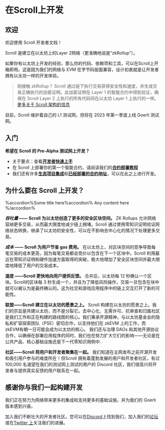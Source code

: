 # 在Scroll上开发

## 欢迎

欢迎使用 Scroll 开发者文档！

Scroll 是建立在以太坊上的Layer 2网络（更准确地说是“zkRollup”）。

如果你有以太坊上开发的经验，那么你的代码、依赖项和工具，可以在Scroll上开箱即用。这是因为我们的网络与 EVM 在字节码层面兼容，设计初衷就是让开发者拥有以太坊一样的开发体验。

>刚接触 zkRollup？
>	Scroll 通过链下执行交易获得安全性和速度，并生成交易正确执行的加密证明。此加密证明在 Layer 1 的智能合约中得到验证，确保在 Scroll Layer 2 上执行的所有代码同在以太坊 Layer 1 上执行的一样。
>	[更多关于 Scroll 架构的信息](https://scroll.io/blog/architecture)


目前，Scroll 维护着自己的 L1 测试网，但将在 2023 年第一季度上线 Goerli 测试网。

## 入门

**希望在 Scroll 的 Pre-Alpha 测试网上开发？**

- 关于要点：查看[**开发者快速上手**](quickstart.md)
- 在 Scroll 上部署你的第一个智能合约，请阅读我们的[**合约部署教程**](contract_deployment.md)
- 我们还有许多[**生态项目集成**](integrations.md)和[**已经部署的合约地址**](testnet_contract.md)，可以在此之上进行开发。


## 为什么要在 Scroll 上开发？

%accordion%Some title here%accordion% 
Any content here 
%/accordion%

***吞吐量*  —— Scroll 为以太坊创造了更多的安全区块空间。**
	ZK Rollups 允许网络容纳更多交易，从而最大限度地减少链上拥堵。Scroll 通过使用零知识证明验证网络状态转换，继承了以太坊的安全性，可以在不影响去中心化的情况下处理更多交易。

***成本* —— Scroll 为用户节省 gas 费用。**
	在以太坊上，对区块空间的竞争导致每笔交易的成本更高，因为每笔交易都会竞价以包含在下一个区块中。Scroll 利用最近在零知识证明和硬件加速方面取得的突破，极大地增加了安全区块空间并最大限度地降低了用户的交易成本。

**速度 ——Scroll 更快地向用户提供反馈。**
	合并后，以太坊每 12 秒确认一个区块。Scroll的区块每 3 秒生成一个，并且为了降低风险操作，交易一旦包含在块中就可以被认为是最终确认的。这为社交和游戏应用程序中的链上交互打开了新的可能性。

**联盟——Scroll 建立在以太坊的愿景之上。**
	Scroll 构建在以太坊的愿景之上。我们的宗旨是共建以太坊，而不是分裂它。去中心化、无需许可、抗审查和归属社区是我们工作和正在构建的路线图的核心。我们秉承开源精神，与以太坊基金会的隐私和扩容探索团队（PSE）密切合作，以支持他们在 zkEVM 上的工作，而zkEVM有朝一日可能会成为以太坊的核心。
	我们还与治理 DAOs 和其他开源协议合作，以确保在部署应用程序的同时，我们也在努力扩大它们的影响——无论是在公共产品、核心基础设施还是下一代零知识用例中.

**社区——Scroll 将用户和开发者聚集在一起。**
	我们知道在主网发布之前开源开发和吸引用户参与的难度所在！但Scroll 拥有着蓬勃发展的用户和开发者社区，有过 100,000 名渴望在我们的测试网上测试的用户的 Discord 社区，我们很高兴将开发者与提供真实反馈的用户联系在一起。

## 感谢你与我们一起构建开发

我们正在努力为网络带来更多的集成和支持更多的基础设施，并为我们的 Goerli 版本感到兴奋。

加入我们不断壮大的开发者社区。您可以在[Discord](https://discord.gg/scroll)上找到我们，加入我们的[论坛](https://community.scroll.io/)或在[Twitter 上](https://twitter.com/Scroll_ZKP)关注我们的进展。[](https://twitter.com/Scroll_ZKP)